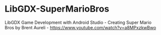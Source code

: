# LibGDX-SuperMarioBros
LibGDX Game Development with Android Studio - Creating Super Mario Bros by Brent Aureli - https://www.youtube.com/watch?v=a8MPxzkwBwo
